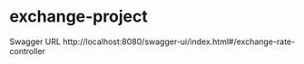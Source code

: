 # exchange-project

Swagger URL
http://localhost:8080/swagger-ui/index.html#/exchange-rate-controller
